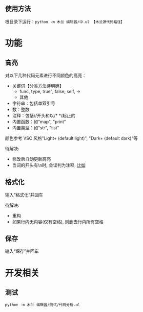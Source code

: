 ## 使用方法

根目录下运行：`python -m 木兰 编辑器/中.ul 【木兰源代码路径】`

# 功能

## 高亮

对以下几种代码元素进行不同颜色的高亮：

- 关键词【分类方法待明确】
  - func, type, true", false, self, ->
  - 其他
- 字符串：包括单双引号
- 数：整数
- 注释：包括//开头和以/* */起止的
- 内置函数：如"map", "print"
- 内置类型：如"str", "list"

颜色参考 VSC 风格"Light+ (default light)", "Dark+ (default dark)"等

待解决:
- 修改后自动更新高亮
- 当词的开头有\n时, 会误判为注释, [比如](编辑器/示例/注释误判.ul)

## 格式化

输入“格式化”并回车

待解决:
- 重构
- 如果行内无内容(仅有空格), 则删去行内所有空格

## 保存

输入“保存”并回车

# 开发相关

## 测试
```
python -m 木兰 编辑器/测试/代码分析.ul
```
